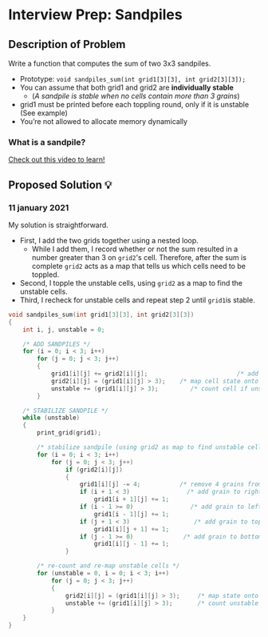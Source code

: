 # Interview Prep: Sandpiles

## Description of Problem

Write a function that computes the sum of two 3x3 sandpiles.

* Prototype: `void sandpiles_sum(int grid1[3][3], int grid2[3][3]);`
* You can assume that both grid1 and grid2 are **individually stable**
    * (*A sandpile is stable when no cells contain more than 3 grains*)
* grid1 must be printed before each toppling round, only if it is unstable (See example)
* You’re not allowed to allocate memory dynamically

### What is a sandpile?

[Check out this video to learn!](https://intranet.hbtn.io/rltoken/UVY3WFjMmCRlLcr-B2Krug)

## Proposed Solution 💡

### 11 january 2021

My solution is straightforward.
* First, I add the two grids together using a nested loop.
    * While I add them, I record whether or not the sum resulted in a number greater than 3 on `grid2`'s cell. Therefore, after the sum is complete `grid2` acts as a map that tells us which cells need to be toppled.
* Second, I topple the unstable cells, using `grid2` as a map to find the unstable cells.
* Third, I recheck for unstable cells and repeat step 2 until `grid1`is stable.

```C++
void sandpiles_sum(int grid1[3][3], int grid2[3][3])
{
	int i, j, unstable = 0;

	/* ADD SANDPILES */
	for (i = 0; i < 3; i++)
		for (j = 0; j < 3; j++)
		{
			grid1[i][j] += grid2[i][j];                         /* add cells */
			grid2[i][j] = (grid1[i][j] > 3);    /* map cell state onto grid2 */
			unstable += (grid1[i][j] > 3);         /* count cell if unstable */
		}

	/* STABILIZE SANDPILE */
	while (unstable)
	{
		print_grid(grid1);

		/* stabilize sandpile (using grid2 as map to find unstable cells) */
		for (i = 0; i < 3; i++)
			for (j = 0; j < 3; j++)
				if (grid2[i][j])
				{
					grid1[i][j] -= 4;           /* remove 4 grains from cell */
					if (i + 1 < 3)                /* add grain to right cell */
						grid1[i + 1][j] += 1;
					if (i - 1 >= 0)                /* add grain to left cell */
						grid1[i - 1][j] += 1;
					if (j + 1 < 3)                  /* add grain to top cell */
						grid1[i][j + 1] += 1;
					if (j - 1 >= 0)              /* add grain to bottom cell */
						grid1[i][j - 1] += 1;
				}

		/* re-count and re-map unstable cells */
		for (unstable = 0, i = 0; i < 3; i++)
			for (j = 0; j < 3; j++)
			{
				grid2[i][j] = (grid1[i][j] > 3);     /* map state onto grid2 */
				unstable += (grid1[i][j] > 3);       /* count unstable cells */
			}
	}
}
